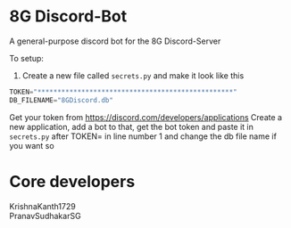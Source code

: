 # 8G Discord-Bot

A general-purpose discord bot for the 8G Discord-Server


To setup:

1. Create a new file called `secrets.py` and make it look like this
```py
TOKEN="*************************************************"
DB_FILENAME="8GDiscord.db"
```

Get your token from https://discord.com/developers/applications
Create a new application, add a bot to that, get the bot token and paste it in `secrets.py` after TOKEN= in line number 1 and change the db file name if you want so


# Core developers
KrishnaKanth1729 <br>
PranavSudhakarSG